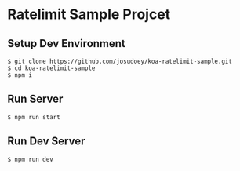 # Ratelimit Sample Projcet

## Setup Dev Environment

```
$ git clone https://github.com/josudoey/koa-ratelimit-sample.git
$ cd koa-ratelimit-sample
$ npm i
```

## Run Server

```
$ npm run start
```


## Run Dev Server

```
$ npm run dev
```